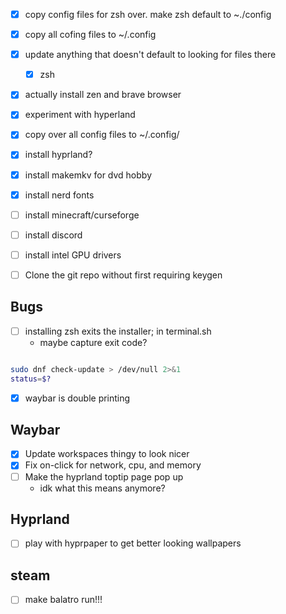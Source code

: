 

- [x] copy config files for zsh over. make zsh default to ~./config
- [x] copy all cofing files to ~/.config
- [x] update anything that doesn't default to looking for files there
  - [x] zsh
- [x] actually install zen and brave browser
- [x] experiment with hyperland
- [x] copy over all config files to ~/.config/
- [x] install hyprland?
- [x] install makemkv for dvd hobby
- [x] install nerd fonts
- [ ] install minecraft/curseforge
- [ ] install discord
- [ ] install intel GPU drivers
- [ ] Clone the git repo without first requiring keygen


## Bugs
- [ ] installing zsh exits the installer; in terminal.sh
   - maybe capture exit code? 
   ```
```bash
sudo dnf check-update > /dev/null 2>&1
status=$?
```
- [x] waybar is double printing

## Waybar 
- [x] Update workspaces thingy to look nicer
- [x] Fix on-click for network, cpu, and memory
- [ ] Make the hyprland toptip page pop up
  - idk what this means anymore?

## Hyprland 
- [ ] play with hyprpaper to get better looking wallpapers


## steam
- [ ] make balatro run!!!
